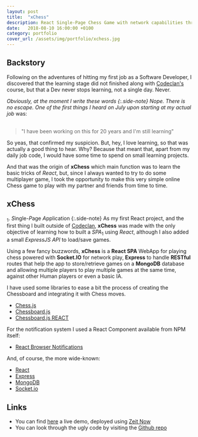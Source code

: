 ```yaml
---
layout: post
title:  "xChess"
description: React Single-Page Chess Game with network capabilities through the use of Socket.IO and a NoSQL database for storing the state of the games.
date:   2018-08-10 16:00:00 +0100
category: portfolio
cover_url: /assets/img/portfolio/xchess.jpg
---
```

## Backstory

Following on the adventures of hitting my first job as a Software Developer, I discovered that the learning stage did not finished along with [Codeclan's](https://codeclan.com) course, but that a Dev never stops learning, not a single day. Never.

*Obviously, at the moment I write these words
{:.side-note}
Nope. There is no escape. One of the first things I heard on July upon starting at my actual job<sub>*</sub> was:
<br>
<br>
> "I have been working on this for 20 years and I'm still learning"

So yeas, that confirmed my suspicion. But, hey, I love learning, so that was actually a good thing to hear. Why? Because that meant that, apart from my daily job code, I would have some time to spend on small learning projects.

And that was the origin of **xChess** which main function was to learn the basic tricks of *React*, but, since I always wanted to try to do some multiplayer game, I took the opportunity to make this very simple online Chess game to play with my partner and friends from time to time.

## xChess

<sub>1</sub>. *S*ingle-*P*age *A*pplication
{:.side-note}
As my first React project, and the first thing I built outside of [Codeclan](https://codeclan.com), **xChess** was made with the only objective of learning how to built a *SPA*<sub>1</sub> using *React*, although I also added a small *ExpressJS API* to load/save games.

Using a few fancy buzzwords, **xChess** is a **React SPA** WebApp for playing chess powered with **Socket.IO** for network play, **Express** to handle **RESTful** routes that help the app to store/retrieve games on a **MongoDB** database and allowing multiple players to play multiple games at the same time, against other Human players or even a basic IA.

I have used some libraries to ease a bit the process of creating the Chessboard and integrating it with Chess moves.

* [Chess.js](https://github.com/jhlywa/chess.js/blob/master/README.md)
* [Chessboard.js](http://chessboardjs.com/)
* [Chessboard.js REACT](https://github.com/siansell/react-chessboardjs)

For the notification system I used a React Component available from NPM itself:

* [React Browser Notifications](https://www.npmjs.com/package/react-browser-notifications)

And, of course, the more wide-known:

* [React](https://github.com/facebook/create-react-app)
* [Express](http://expressjs.com/)
* [MongoDB](https://www.mongodb.com/)
* [Socket.io](https://socket.io/)

## Links

* You can find [here](https://client-yuahsuhetl.now.sh/) a live demo, deployed using [Zeit Now](https://zeit.co)
* You can look through the ugly code by visiting the [Github repo](https://github.com/DetectiveAzul/xChess)
